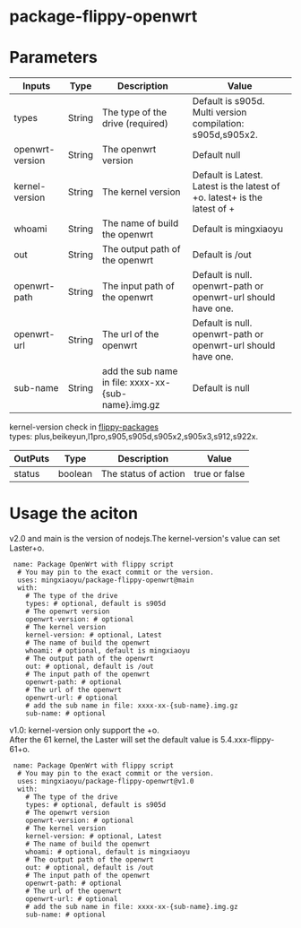 # package-flippy-openwrt

# Parameters

| Inputs | Type |Description | Value |
| --- | --- | --- |--- |
| types           | String | The type of the drive (required)|   Default is s905d.  Multi version compilation: s905d,s905x2.        |
| openwrt-version | String | The openwrt version  |  Default null   |
|kernel-version| String | The kernel version | Default is Latest. Latest is the latest of +o.  latest+ is the latest of + |
|whoami|  String | The name of build the openwrt | Default is mingxiaoyu|
|out| String | The output path of the openwrt  | Default is /out |
|openwrt-path| String | The input path of the openwrt |   Default is null. openwrt-path or openwrt-url should have one.  |
|openwrt-url| String | The url of the openwrt|  Default is null. openwrt-path or openwrt-url should have one.  |
|sub-name |  String | add the sub name in file: xxxx-xx-{sub-name}.img.gz| Default is null |
    
 kernel-version check in [flippy-packages](https://github.com/mingxiaoyu/flippy-packages)   
 types: plus,beikeyun,l1pro,s905,s905d,s905x2,s905x3,s912,s922x.
 
| OutPuts | Type | Description | Value |
| --- | --- | --- | --- |
| status | boolean | The status of action | true or false |

# Usage the aciton

v2.0 and main is the version of nodejs.The kernel-version's value can set Laster+o.
```
 name: Package OpenWrt with flippy script
  # You may pin to the exact commit or the version.
  uses: mingxiaoyu/package-flippy-openwrt@main
  with:
    # The type of the drive
    types: # optional, default is s905d
    # The openwrt version
    openwrt-version: # optional
    # The kernel version
    kernel-version: # optional, Latest
    # The name of build the openwrt
    whoami: # optional, default is mingxiaoyu
    # The output path of the openwrt
    out: # optional, default is /out
    # The input path of the openwrt
    openwrt-path: # optional
    # The url of the openwrt
    openwrt-url: # optional
    # add the sub name in file: xxxx-xx-{sub-name}.img.gz
    sub-name: # optional
 ```
v1.0:  kernel-version only support the +o.   
After the 61 kernel, the Laster will set the default value is 5.4.xxx-flippy-61+o.
```
 name: Package OpenWrt with flippy script
  # You may pin to the exact commit or the version.
  uses: mingxiaoyu/package-flippy-openwrt@v1.0
  with:
    # The type of the drive
    types: # optional, default is s905d
    # The openwrt version
    openwrt-version: # optional
    # The kernel version
    kernel-version: # optional, Latest
    # The name of build the openwrt
    whoami: # optional, default is mingxiaoyu
    # The output path of the openwrt
    out: # optional, default is /out
    # The input path of the openwrt
    openwrt-path: # optional
    # The url of the openwrt
    openwrt-url: # optional
    # add the sub name in file: xxxx-xx-{sub-name}.img.gz
    sub-name: # optional
 ```
